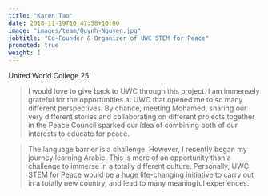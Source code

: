 ```yaml
---
title: "Karen Tao"
date: 2018-11-19T10:47:58+10:00
image: "images/team/Quynh-Nguyen.jpg"
jobtitle: "Co-Founder & Organizer of UWC STEM for Peace"
promoted: true
weight: 1
---
```


United World College 25'

> I would love to give back to UWC through this project. I am immensely grateful for the opportunities at UWC that opened me to so many different perspectives. By chance, meeting Mohamed, sharing our very different stories and collaborating on different projects together in the Peace Council sparked our idea of combining both of our interests to educate for peace. 

> The language barrier is a challenge. However, I recently began my journey learning Arabic. This is more of an opportunity than a challenge to immerse in a totally different culture. Personally, UWC STEM for Peace would be a huge life-changing initiative to carry out in a totally new country, and lead to many meaningful experiences. 
